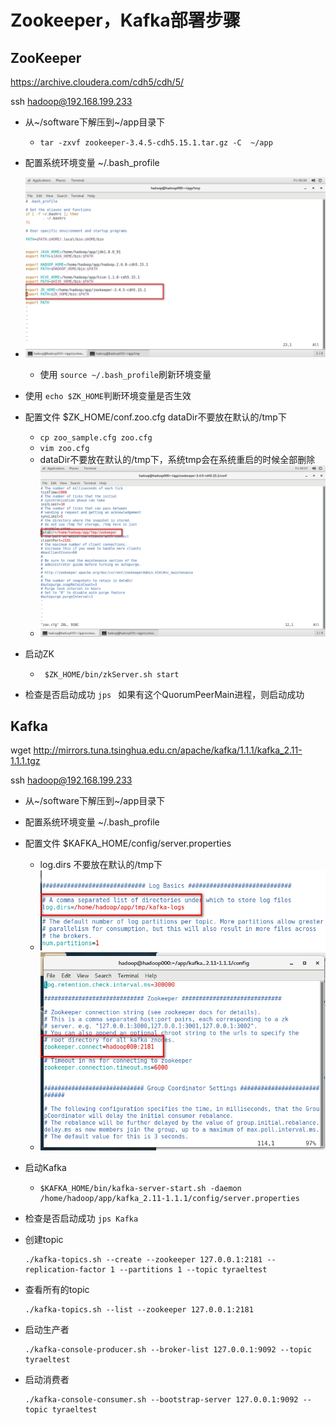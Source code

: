 # Zookeeper，Kafka部署步骤

## ZooKeeper    

https://archive.cloudera.com/cdh5/cdh/5/

ssh hadoop@192.168.199.233

- 从~/software下解压到~/app目录下
  
   - `tar -zxvf zookeeper-3.4.5-cdh5.15.1.tar.gz -C  ~/app`
   
- 配置系统环境变量  ~/.bash_profile

- ![image-20200709160020449](../images/image-20200709160020449.png)
  	
  	
  - 使用 `source ~/.bash_profile`刷新环境变量
  
- 使用 `echo $ZK_HOME`判断环境变量是否生效

- 配置文件  $ZK_HOME/conf.zoo.cfg  dataDir不要放在默认的/tmp下
   - `cp zoo_sample.cfg zoo.cfg`
   - `vim zoo.cfg`
   - dataDir不要放在默认的/tmp下，系统tmp会在系统重启的时候全部删除
   - ![image-20200709160733057](../images/image-20200709160733057.png)
   
- 启动ZK   

   - ```
      $ZK_HOME/bin/zkServer.sh start
      ```

- 检查是否启动成功   `jps ` 如果有这个QuorumPeerMain进程，则启动成功

## Kafka

wget http://mirrors.tuna.tsinghua.edu.cn/apache/kafka/1.1.1/kafka_2.11-1.1.1.tgz
	
ssh hadoop@192.168.199.233

- 从~/software下解压到~/app目录下

- 配置系统环境变量  ~/.bash_profile

- 配置文件 $KAFKA_HOME/config/server.properties
	
	- log.dirs 不要放在默认的/tmp下
	- ![image-20200709163824155](../images/image-20200709163824155.png)
	- ![image-20200709163747897](../images/image-20200709163747897.png)
	
- 启动Kafka 

  - ```
    $KAFKA_HOME/bin/kafka-server-start.sh -daemon /home/hadoop/app/kafka_2.11-1.1.1/config/server.properties
    ```

- 检查是否启动成功 `jps Kafka`

- 创建topic

  ```
  ./kafka-topics.sh --create --zookeeper 127.0.0.1:2181 --replication-factor 1 --partitions 1 --topic tyraeltest
  ```

- 查看所有的topic

  ```
  ./kafka-topics.sh --list --zookeeper 127.0.0.1:2181
  ```

- 启动生产者

  ```
  ./kafka-console-producer.sh --broker-list 127.0.0.1:9092 --topic tyraeltest
  ```

- 启动消费者

  ```
  ./kafka-console-consumer.sh --bootstrap-server 127.0.0.1:9092 --topic tyraeltest
  ```

  

